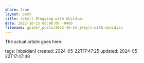```yaml
---
share: true
layout: post
title: Jekyll Blogging with Obsidian
date: 2022-10-15 06:00:00 -0400
filename: guide/_posts/2022-10-15-jekyll-with-obsidian
---
```


The actual article goes here.

tags: [obsidian]
created: 2024-05-22T17:47:25
updated: 2024-05-22T17:47:48